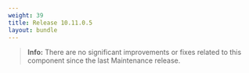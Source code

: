 ```yaml
---
weight: 39
title: Release 10.11.0.5
layout: bundle
---
```


>**Info:** There are no significant improvements or fixes related to this component since the last Maintenance release.
